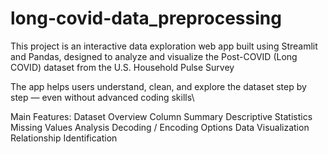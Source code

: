 # long-covid-data_preprocessing
This project is an interactive data exploration web app built using Streamlit and Pandas, designed to analyze and visualize the Post-COVID (Long COVID) dataset from the U.S. Household Pulse Survey

The app helps users understand, clean, and explore the dataset step by step — even without advanced coding skills\

Main Features:
Dataset Overview
Column Summary
Descriptive Statistics
Missing Values Analysis
Decoding / Encoding Options
Data Visualization
Relationship Identification
